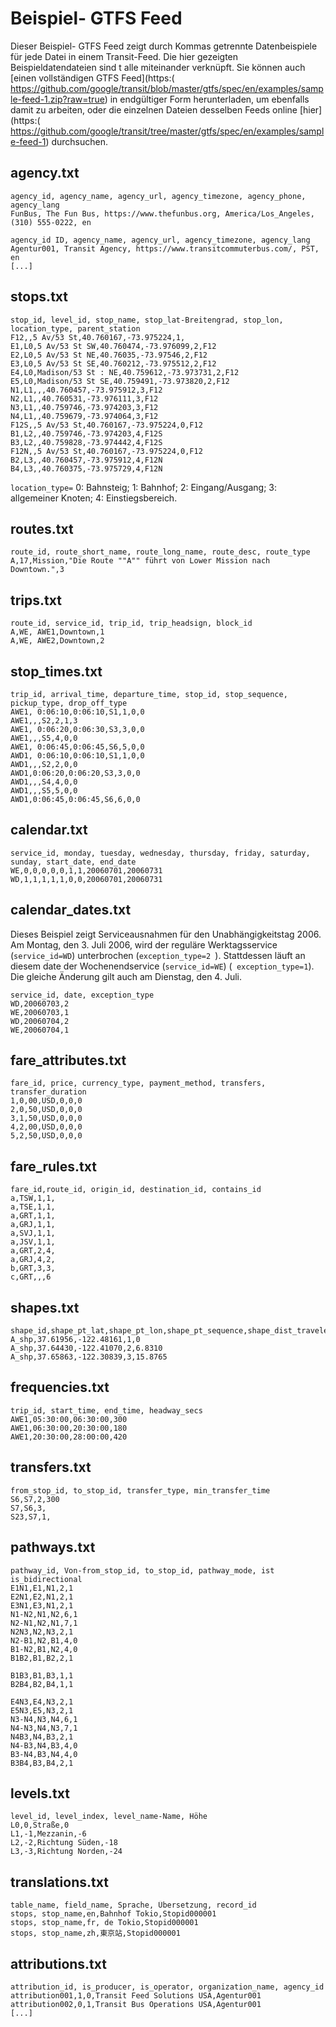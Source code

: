 # Beispiel- GTFS Feed 
 
 Dieser Beispiel- GTFS Feed zeigt durch Kommas getrennte Datenbeispiele für jede Datei in einem Transit-Feed. Die hier gezeigten Beispieldatendateien sind t alle miteinander verknüpft. Sie können auch [einen vollständigen GTFS Feed](https:( https://github.com/google/transit/blob/master/gtfs/spec/en/examples/sample-feed-1.zip?raw=true) in endgültiger Form herunterladen, um ebenfalls damit zu arbeiten, oder die einzelnen Dateien desselben Feeds online [hier](https:( https://github.com/google/transit/tree/master/gtfs/spec/en/examples/sample-feed-1) durchsuchen. 
 
## agency.txt 
 
 ``` 
 agency_id, agency_name, agency_url, agency_timezone, agency_phone, agency_lang 
 FunBus, The Fun Bus, https://www.thefunbus.org, America/Los_Angeles, (310) 555-0222, en 
 ``` 
 
 ``` 
 agency_id ID, agency_name, agency_url, agency_timezone, agency_lang 
 Agentur001, Transit Agency, https://www.transitcommuterbus.com/, PST, en 
 [...] 
 ``` 
 
## stops.txt 
 
 ``` 
 stop_id, level_id, stop_name, stop_lat-Breitengrad, stop_lon, location_type, parent_station 
 F12,,5 Av/53 St,40.760167,-73.975224,1, 
 E1,L0,5 Av/53 St SW,40.760474,-73.976099,2,F12 
 E2,L0,5 Av/53 St NE,40.76035,-73.97546,2,F12 
 E3,L0,5 Av/53 St SE,40.760212,-73.975512,2,F12 
 E4,L0,Madison/53 St : NE,40.759612,-73.973731,2,F12 
 E5,L0,Madison/53 St SE,40.759491,-73.973820,2,F12 
 N1,L1,,,40.760457,-73.975912,3,F12 
 N2,L1,,40.760531,-73.976111,3,F12 
 N3,L1,,40.759746,-73.974203,3,F12 
 N4,L1,,40.759679,-73.974064,3,F12 
 F12S,,5 Av/53 St,40.760167,-73.975224,0,F12 
 B1,L2,,40.759746,-73.974203,4,F12S 
 B3,L2,,40.759828,-73.974442,4,F12S 
 F12N,,5 Av/53 St,40.760167,-73.975224,0,F12 
 B2,L3,,40.760457,-73.975912,4,F12N 
 B4,L3,,40.760375,-73.975729,4,F12N 
 ``` 
 `location_type=` 0: Bahnsteig; 1: Bahnhof; 2: Eingang/Ausgang; 3: allgemeiner Knoten; 4: Einstiegsbereich. 
 
## routes.txt 
 
 ``` 
 route_id, route_short_name, route_long_name, route_desc, route_type 
 A,17,Mission,"Die Route ""A"" führt von Lower Mission nach Downtown.",3 
 ``` 
 
## trips.txt 
 
 ``` 
 route_id, service_id, trip_id, trip_headsign, block_id 
 A,WE, AWE1,Downtown,1 
 A,WE, AWE2,Downtown,2 
 ``` 
 
## stop_times.txt 
 
 ``` 
 trip_id, arrival_time, departure_time, stop_id, stop_sequence, pickup_type, drop_off_type 
 AWE1, 0:06:10,0:06:10,S1,1,0,0 
 AWE1,,,S2,2,1,3 
 AWE1, 0:06:20,0:06:30,S3,3,0,0 
 AWE1,,,S5,4,0,0 
 AWE1, 0:06:45,0:06:45,S6,5,0,0 
 AWD1, 0:06:10,0:06:10,S1,1,0,0 
 AWD1,,,S2,2,0,0 
 AWD1,0:06:20,0:06:20,S3,3,0,0 
 AWD1,,,S4,4,0,0 
 AWD1,,,S5,5,0,0 
 AWD1,0:06:45,0:06:45,S6,6,0,0 
 ``` 
 
## calendar.txt 
 
 ``` 
 service_id, monday, tuesday, wednesday, thursday, friday, saturday, sunday, start_date, end_date 
 WE,0,0,0,0,0,1,1,20060701,20060731 
 WD,1,1,1,1,1,0,0,20060701,20060731 
 ``` 
 
## calendar_dates.txt 
 
 Dieses Beispiel zeigt Serviceausnahmen für den Unabhängigkeitstag 2006. Am Montag, den 3. Juli 2006, wird der reguläre Werktagsservice (`service_id=WD`) unterbrochen (`exception_type=2 `). Stattdessen läuft an diesem date der Wochenendservice (` service_id=WE `) (` exception_type=1`). Die gleiche Änderung gilt auch am Dienstag, den 4. Juli. 
 
 ``` 
 service_id, date, exception_type 
 WD,20060703,2 
 WE,20060703,1 
 WD,20060704,2 
 WE,20060704,1 
 ``` 
 
## fare_attributes.txt 
 
 ``` 
 fare_id, price, currency_type, payment_method, transfers, transfer_duration 
 1,0,00,USD,0,0,0 
 2,0,50,USD,0,0,0 
 3,1,50,USD,0,0,0 
 4,2,00,USD,0,0,0 
 5,2,50,USD,0,0,0 
 ``` 
 
## fare_rules.txt 
 
 ``` 
 fare_id,route_id, origin_id, destination_id, contains_id 
 a,TSW,1,1, 
 a,TSE,1,1, 
 a,GRT,1,1, 
 a,GRJ,1,1, 
 a,SVJ,1,1, 
 a,JSV,1,1, 
 a,GRT,2,4, 
 a,GRJ,4,2, 
 b,GRT,3,3, 
 c,GRT,,,6 
 ``` 
 
## shapes.txt 
 
 ``` 
 shape_id,shape_pt_lat,shape_pt_lon,shape_pt_sequence,shape_dist_traveled 
 A_shp,37.61956,-122.48161,1,0 
 A_shp,37.64430,-122.41070,2,6.8310 
 A_shp,37.65863,-122.30839,3,15.8765 
 ``` 
 
## frequencies.txt 
 
 ``` 
 trip_id, start_time, end_time, headway_secs 
 AWE1,05:30:00,06:30:00,300 
 AWE1,06:30:00,20:30:00,180 
 AWE1,20:30:00,28:00:00,420 
 ``` 
 
## transfers.txt 
 
 ``` 
 from_stop_id, to_stop_id, transfer_type, min_transfer_time 
 S6,S7,2,300 
 S7,S6,3, 
 S23,S7,1, 
 ``` 
 
## pathways.txt 
 
 ``` 
 pathway_id, Von-from_stop_id, to_stop_id, pathway_mode, ist is_bidirectional 
 E1N1,E1,N1,2,1 
 E2N1,E2,N1,2,1 
 E3N1,E3,N1,2,1 
 N1-N2,N1,N2,6,1 
 N2-N1,N2,N1,7,1 
 N2N3,N2,N3,2,1 
 N2-B1,N2,B1,4,0 ​​
 B1-N2,B1,N2,4,0 
 B1B2,B1,B2,2,1 
 
 B1B3,B1,B3,1,1 
 B2B4,B2,B4,1,1 
 
 E4N3,E4,N3,2,1 
 E5N3,E5,N3,2,1 
 N3-N4,N3,N4,6,1 
 N4-N3,N4,N3,7,1 
 N4B3,N4,B3,2,1 
 N4-B3,N4,B3,4,0 
 B3-N4,B3,N4,4,0 
 B3B4,B3,B4,2,1 
 ``` 
 
## levels.txt 
 
 ``` 
 level_id, level_index, level_name-Name, Höhe 
 L0,0,Straße,0 
 L1,-1,Mezzanin,-6 
 L2,-2,Richtung Süden,-18 
 L3,-3,Richtung Norden,-24 
 ``` 
 
## translations.txt 
 
 ``` 
 table_name, field_name, Sprache, Übersetzung, record_id 
 stops, stop_name,en,Bahnhof Tokio,Stopid000001 
 stops, stop_name,fr, de Tokio,Stopid000001 
 stops, stop_name,zh,東京站,Stopid000001 
 ``` 
 
## attributions.txt 
 
 ``` 
 attribution_id, is_producer, is_operator, organization_name, agency_id 
 attribution001,1,0,Transit Feed Solutions USA,Agentur001 
 attribution002,0,1,Transit Bus Operations USA,Agentur001 
 [...] 
 ```


